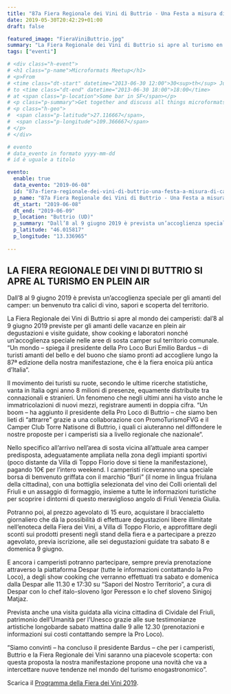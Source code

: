 ```yaml
---
title: "87a Fiera Regionale dei Vini di Buttrio - Una Festa a misura di camperisti"
date: 2019-05-30T20:42:29+01:00
draft: false

featured_image: "FieraViniButtrio.jpg"
summary: "La Fiera Regionale dei Vini di Buttrio si apre al turismo en plein air ..."
tags: ["eventi"]

# <div class="h-event">
# <h1 class="p-name">Microformats Meetup</h1>
# <p>From 
# <time class="dt-start" datetime="2013-06-30 12:00">30<sup>th</sup> June 2013, 12:00</time>
# to <time class="dt-end" datetime="2013-06-30 18:00">18:00</time>
# at <span class="p-location">Some bar in SF</span></p>
# <p class="p-summary">Get together and discuss all things microformats-related.</p>
# <p class="h-geo">
#  <span class="p-latitude">27.116667</span>,
#  <span class="p-longitude">109.366667</span>
# </p>
# </div>

# evento 
# data_evento in formato yyyy-mm-dd
# id è uguale a titolo

evento:
  enable: true
  data_evento: "2019-06-08"
  id: "87a-fiera-regionale-dei-vini-di-buttrio-una-festa-a-misura-di-camperisti"
  p_name: "87a Fiera Regionale dei Vini di Buttrio - Una Festa a misura di camperisti"
  dt_start: "2019-06-08"
  dt_end: "2019-06-09"
  p_location: "Buttrio (UD)"
  p_summary: "Dall’8 al 9 giugno 2019 è prevista un’accoglienza speciale per gli amanti del camper."
  p_latitude: "46.015817"
  p_longitude: "13.336965"
  
---
```


## LA FIERA REGIONALE DEI VINI DI BUTTRIO SI APRE AL TURISMO EN PLEIN AIR

Dall’8 al 9 giugno 2019 è prevista un’accoglienza speciale per gli amanti del camper: un benvenuto tra calici di vino, sapori e scoperta del territorio.

La Fiera Regionale dei Vini di Buttrio si apre al mondo dei camperisti: dal’8 al 9 giugno 2019 previste per gli amanti delle vacanze en plein air degustazioni e visite guidate, show cooking e laboratori nonché un’accoglienza speciale nelle aree di sosta camper sul territorio comunale. “Un mondo – spiega il presidente della Pro Loco Buri Emilio Bardus – di turisti amanti del bello e del buono che siamo pronti ad accogliere lungo la 87ª edizione della nostra manifestazione, che è la fiera enoica più antica d’Italia“.

Il movimento dei turisti su ruote, secondo le ultime ricerche statistiche, vanta in Italia ogni anno 8 milioni di presenze, equamente distribuite tra connazionali e stranieri. Un fenomeno che negli ultimi anni ha visto anche le immatricolazioni di nuovi mezzi, registrare aumenti in doppia cifra. “Un boom – ha aggiunto il presidente della Pro Loco di Buttrio – che siamo ben lieti di “attrarre” grazie a una collaborazione con PromoTurismoFVG e il Camper Club Torre Natisone di Buttrio, i quali ci aiuteranno nel diffondere le nostre proposte per i camperisti sia a livello regionale che nazionale“.

Nello specifico all’arrivo nell’area di sosta vicina all’attuale area camper predisposta, adeguatamente ampliata nella zona degli impianti sportivi (poco distante da Villa di Toppo Florio dove si tiene la manifestazione), pagando 10€ per l’intero weekend. I camperisti riceveranno una speciale borsa di benvenuto griffata con il marchio “Buri” (il nome in lingua friulana della cittadina), con una bottiglia selezionata del vino dei Colli orientali del Friuli e un assaggio di formaggio, insieme a tutte le informazioni turistiche per scoprire i dintorni di questo meraviglioso angolo di Friuli Venezia Giulia.

Potranno poi, al prezzo agevolato di 15 euro, acquistare il braccialetto giornaliero che dà la possibilità di effettuare degustazioni libere illimitate nell’enoteca della Fiera dei Vini, a Villa di Toppo Florio, e approfittare degli sconti sui prodotti presenti negli stand della fiera e a partecipare a prezzo agevolato, previa iscrizione, alle sei degustazioni guidate tra sabato 8 e domenica 9 giugno.

E ancora i camperisti potranno partecipare, sempre previa prenotazione attraverso la piattaforma Despar (tutte le informazioni contattando la Pro Loco), a degli show cooking che verranno effettuati tra sabato e domenica dalla Despar alle 11.30 e 17:30 su “Sapori del Nostro Territorio”, a cura di Despar con lo chef italo-sloveno Igor Peresson e lo chef sloveno Sinigoj Matjaz.

Prevista anche una visita guidata alla vicina cittadina di Cividale del Friuli, patrimonio dell’Umanità per l’Unesco grazie alle sue testimonianze artistiche longobarde sabato mattina dalle 9 alle 12.30 (prenotazioni e informazioni sui costi contattando sempre la Pro Loco).

“Siamo convinti – ha concluso il presidente Bardus – che per i camperisti, Buttrio e la Fiera Regionale dei Vini saranno una piacevole scoperta: con questa proposta la nostra manifestazione propone una novità che va a intercettare nuove tendenze nel mondo del turismo enogastronomico”.


Scarica il [Programma della Fiera dei Vini 2019](ProgrammaFieraVinoButtrio.pdf).